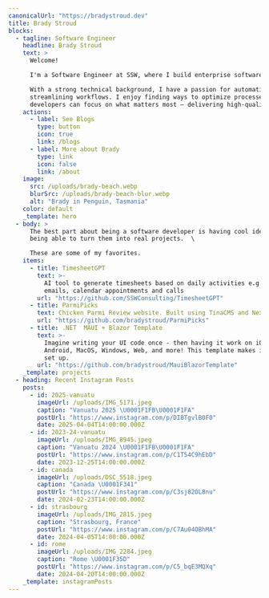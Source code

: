 ```yaml
---
canonicalUrl: "https://bradystroud.dev"
title: Brady Stroud
blocks:
  - tagline: Software Engineer
    headline: Brady Stroud
    text: >
      Welcome!  

      I'm a Software Engineer at SSW, where I build enterprise software for clients.

      With a strong technical background, I have a passion for automation and
      streamlining workflows. I enjoy finding ways to optimize processes so
      developers can focus on what matters most – delivering high-quality solutions.
    actions:
      - label: See Blogs
        type: button
        icon: true
        link: /blogs
      - label: More about Brady
        type: link
        icon: false
        link: /about
    image:
      src: /uploads/brady-beach.webp
      blurSrc: /uploads/brady-beach-blur.webp
      alt: "Brady in Penguin, Tasmania"
    color: default
    _template: hero
  - body: >
      The best part about being a software developer is having cool ideas, then
      being able to turn them into real projects.  \

      These are some of my favorites.
    items:
      - title: TimesheetGPT
        text: >-
          AI tool to generate timesheets based on daily activities e.g. sending
          emails, calendar appointments and calls
        url: "https://github.com/SSWConsulting/TimesheetGPT"
      - title: ParmiPicks
        text: Chicken Parmi Review website. Built using TinaCMS and NextJS
        url: "https://github.com/bradystroud/ParmiPicks"
      - title: .NET  MAUI + Blazor Template
        text: >-
          Imagine writing your UI code once - then having it work on iOS,
          Android, MacOS, Windows, Web, and more! This template makes it easy to
          set up.
        url: "https://github.com/bradystroud/MauiBlazorTemplate"
    _template: projects
  - heading: Recent Instagram Posts
    posts:
      - id: 2025-vanuatu
        imageUrl: /uploads/IMG_5171.jpeg
        caption: "Vanuatu 2025 \U0001F1FB\U0001F1FA"
        postUrl: "https://www.instagram.com/p/DIBTgvlB0F0"
        date: 2025-04-04T14:00:00.000Z
      - id: 2023-24-vanuatu
        imageUrl: /uploads/IMG_8945.jpeg
        caption: "Vanuatu 2024 \U0001F1FB\U0001F1FA"
        postUrl: "https://www.instagram.com/p/C1T54C9hEbD"
        date: 2023-12-25T14:00:00.000Z
      - id: canada
        imageUrl: /uploads/DSC_5518.jpeg
        caption: "Canada \U0001F341"
        postUrl: "https://www.instagram.com/p/C3sj82OL8nu"
        date: 2024-02-23T14:00:00.000Z
      - id: strasbourg
        imageUrl: /uploads/IMG_2815.jpeg
        caption: "Strasbourg, France"
        postUrl: "https://www.instagram.com/p/C7Au04OBhMA"
        date: 2024-04-05T14:00:00.000Z
      - id: rome
        imageUrl: /uploads/IMG_2284.jpeg
        caption: "Rome \U0001F35D"
        postUrl: "https://www.instagram.com/p/C5_bqE3MQXq"
        date: 2024-04-20T14:00:00.000Z
    _template: instagramPosts
---
```

 